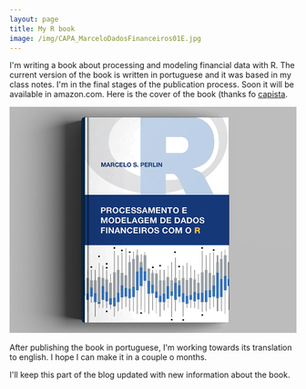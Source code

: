 ```yaml
---
layout: page
title: My R book
image: /img/CAPA_MarceloDadosFinanceiros01E.jpg
---
```


I'm writing a book about processing and modeling financial data with R. The current version of the book is written in portuguese and it was based in my class notes. I'm in the final stages of the publication process. Soon it will be available in amazon.com. Here is the cover of the book (thanks fo [capista](http://capista.com.br/).

![](/img/CAPA_MarceloDadosFinanceiros01E.jpg)

After publishing the book in portuguese, I'm working towards its translation to english. I hope I can make it in a couple o months.

I'll keep this part of the blog updated with new information about the book.